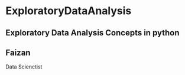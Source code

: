 # ExploratoryDataAnalysis

Exploratory Data Analysis Concepts in python
--
Faizan
--
Data Scienctist
